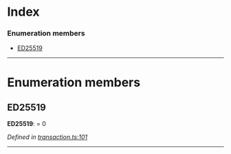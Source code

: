 

# Index

### Enumeration members

* [ED25519](_transaction_.keytype.md#ed25519)

---

# Enumeration members

<a id="ed25519"></a>

##  ED25519

**ED25519**:  = 0

*Defined in [transaction.ts:101](https://github.com/nearprotocol/nearlib/blob/01b260c/src.ts/transaction.ts#L101)*

___

